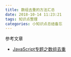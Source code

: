 ```yaml
---
title: 数组去重的方法汇总
date: 2018-10-14 11:23:21
tags: 知识点整理
categories: 小知识点总结备忘
---
```




参考文章

- [JavaScript专题之数组去重](https://juejin.im/post/5949d85f61ff4b006c0de98b)
